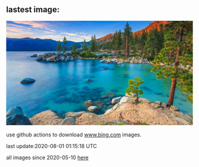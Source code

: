 ## lastest image:
![](images/TahoeBeach.jpg)

use github actions to download www.bing.com images.

last update:2020-08-01 01:15:18 UTC

all images since 2020-05-10 [here](https://github.com/counter2015/bing-daily-images/tree/master/images) 
